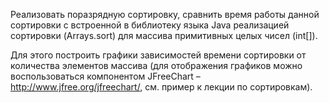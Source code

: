 Реализовать поразрядную сортировку, сравнить время работы данной сортировки с встроенной в библиотеку языка Java реализацией сортировки (Arrays.sort) для массива примитивных целых чисел (int[]).

Для этого построить графики зависимостей времени сортировки от количества элементов массива (для отображения графиков можно воспользоваться компонентом JFreeChart – http://www.jfree.org/jfreechart/, см. пример к лекции по сортировкам).
